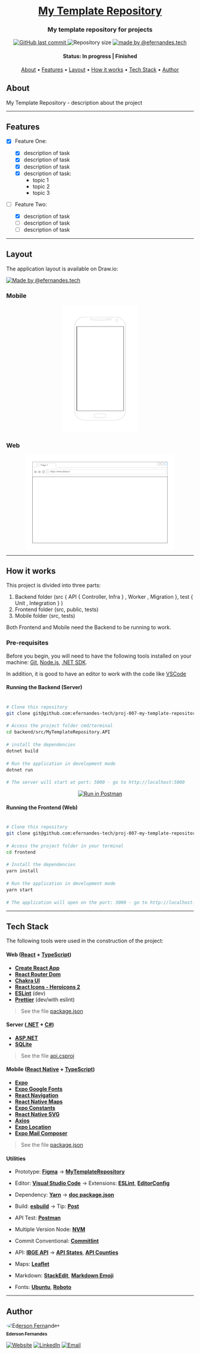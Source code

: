 <h1 align="center">
    <a href="#" alt="My Template Repository">My Template Repository</a>
</h1>

<h3 align="center">
    My template repository for projects
</h3>

<p align="center">
    <a href="https://github.com/efernandes-tech/proj-007-my-template-repository/commits/main">
        <img alt="GitHub last commit" src="https://img.shields.io/github/last-commit/efernandes-tech/proj-007-my-template-repository">
    </a>
    <img alt="Repository size" src="https://img.shields.io/github/repo-size/efernandes-tech/proj-007-my-template-repository">
    <a href="https://edersonfernandes.com.br">
        <img alt="made by @efernandes.tech" src="https://img.shields.io/badge/Made%20by-@efernandes.tech-%2360F6AD">
    </a>
</p>

<h4 align="center">
    Status: In progress | Finished
</h4>

<p align="center">
    <a href="#about">About</a> •
    <a href="#features">Features</a> •
    <a href="#layout">Layout</a> •
    <a href="#how-it-works">How it works</a> •
    <a href="#tech-stack">Tech Stack</a> •
    <a href="#author">Author</a>
</p>

## About

My Template Repository - description about the project

---

## Features

-   [x] Feature One:

    -   [x] description of task
    -   [x] description of task
    -   [x] description of task
    -   [x] description of task:
        -   topic 1
        -   topic 2
        -   topic 3

-   [ ] Feature Two:

    -   [x] description of task
    -   [ ] description of task
    -   [ ] description of task

---

## Layout

The application layout is available on Draw.io:

<a href="https://app.diagrams.net">
  <img alt="Made by @efernandes.tech" src="https://img.shields.io/badge/Access%20Layout%20-Draw.io-%2304D361">
</a>

### Mobile

<p align="center">
  <img alt="MyTemplateRepository" title="#MyTemplateRepository" src="./support/layout-mobile.png" width="200px">
</p>

### Web

<p align="center" style="display: flex; align-items: flex-start; justify-content: center;">
  <img alt="MyTemplateRepository" title="#MyTemplateRepository" src="./support/layout-web.png" width="400px">
</p>

---

## How it works

This project is divided into three parts:

1. Backend folder (src { API { Controller, Infra } , Worker , Migration }, test { Unit , Integration } )
2. Frontend folder (src, public, tests)
3. Mobile folder (src, tests)

Both Frontend and Mobile need the Backend to be running to work.

### Pre-requisites

Before you begin, you will need to have the following tools installed on your machine:
[Git](https://git-scm.com), [Node.js](https://nodejs.org/en/), [.NET SDK](https://dotnet.microsoft.com/en-us/download).

In addition, it is good to have an editor to work with the code like [VSCode](https://code.visualstudio.com/)

#### Running the Backend (Server)

```bash

# Clone this repository
git clone git@github.com:efernandes-tech/proj-007-my-template-repository.git

# Access the project folder cmd/terminal
cd backend/src/MyTemplateRepository.API

# install the dependencies
dotnet build

# Run the application in development mode
dotnet run

# The server will start at port: 5000 - go to http://localhost:5000

```

<p align="center">
    <a href="https://github.com/efernandes-tech/proj-007-my-template-repository/blob/main/support/MyTemplateRepository.postman_collection.json" target="_blank">
        <img src="https://run.pstmn.io/button.svg" alt="Run in Postman">
    </a>
</p>

#### Running the Frontend (Web)

```bash

# Clone this repository
git clone git@github.com:efernandes-tech/proj-007-my-template-repository.git

# Access the project folder in your terminal
cd frontend

# Install the dependencies
yarn install

# Run the application in development mode
yarn start

# The application will open on the port: 3000 - go to http://localhost:3000

```

---

## Tech Stack

The following tools were used in the construction of the project:

#### **Web** ([React](https://reactjs.org/) + [TypeScript](https://www.typescriptlang.org/))

-   **[Create React App](https://create-react-app.dev/)**
-   **[React Router Dom](https://reactrouter.com/en/main/start/tutorial/)**
-   **[Chakra UI](https://chakra-ui.com/getting-started)**
-   **[React Icons - Heroicons 2](https://react-icons.github.io/react-icons/icons?name=hi2)**
-   **[ESLint](https://eslint.org/docs/latest/use/getting-started)** (dev)
-   **[Prettier](https://prettier.io/docs/en/)** (dev/with eslint)

> See the file [package.json](https://github.com/efernandes-tech/proj-007-my-template-repository/blob/main/web/package.json)

#### **Server** ([.NET](https://dotnet.microsoft.com/en-us/download) + [C#](https://learn.microsoft.com/en-us/dotnet/csharp/tour-of-csharp/))

-   **[ASP.NET](https://learn.microsoft.com/en-us/aspnet/core/)**
-   **[SQLite](https://github.com/mapbox/node-sqlite3)**

> See the file [api.csproj](https://github.com/efernandes-tech/proj-007-my-template-repository/blob/main/server/api/api.csproj)

#### **Mobile** ([React Native](http://www.reactnative.com/) + [TypeScript](https://www.typescriptlang.org/))

-   **[Expo](https://expo.io/)**
-   **[Expo Google Fonts](https://github.com/expo/google-fonts)**
-   **[React Navigation](https://reactnavigation.org/)**
-   **[React Native Maps](https://github.com/react-native-community/react-native-maps)**
-   **[Expo Constants](https://docs.expo.io/versions/latest/sdk/constants/)**
-   **[React Native SVG](https://github.com/react-native-community/react-native-svg)**
-   **[Axios](https://github.com/axios/axios)**
-   **[Expo Location](https://docs.expo.io/versions/latest/sdk/location/)**
-   **[Expo Mail Composer](https://docs.expo.io/versions/latest/sdk/mail-composer/)**

> See the file [package.json](https://github.com/efernandes-tech/proj-007-my-template-repository/blob/main/mobile/package.json)

#### **Utilities**

-   Prototype: **[Figma](https://www.figma.com/)** → **[MyTemplateRepository](https://www.figma.com/file/2kre6IlxmlV1lRH7ziZk4a/MyTemplateRepository)**
-   Editor: **[Visual Studio Code](https://code.visualstudio.com/)** → Extensions: **[ESLint](https://marketplace.visualstudio.com/items?itemName=dbaeumer.vscode-eslint)**, **[EditorConfig](https://marketplace.visualstudio.com/items?itemName=EditorConfig.EditorConfig)**
-   Dependency: **[Yarn](https://classic.yarnpkg.com/en/docs/cli/)** → **[doc package.json](https://docs.npmjs.com/cli/v10/configuring-npm/package-json)**
-   Build: **[esbuild](https://esbuild.github.io/getting-started/)** → Tip: **[Post](https://dev.to/em1dio/pt-br-usando-esbuild-com-typescript-n2k)**

-   API Test: **[Postman](https://www.postman.com/)**
-   Multiple Version Node: **[NVM](https://github.com/coreybutler/nvm-windows)**
-   Commit Conventional: **[Commitlint](https://github.com/conventional-changelog/commitlint)**

-   API: **[IBGE API](https://servicodados.ibge.gov.br/api/docs/localidades?versao=1)** → **[API States](https://servicodados.ibge.gov.br/api/docs/localidades?versao=1#api-UFs-estadosGet)**, **[API Counties](https://servicodados.ibge.gov.br/api/docs/localidades?versao=1#api-Municipios-estadosUFMunicipiosGet)**
-   Maps: **[Leaflet](https://react-leaflet.js.org/en/)**
-   Markdown: **[StackEdit](https://stackedit.io/)**, **[Markdown Emoji](https://gist.github.com/rxaviers/7360908)**
-   Fonts: **[Ubuntu](https://fonts.google.com/specimen/Ubuntu)**, **[Roboto](https://fonts.google.com/specimen/Roboto)**

---

## Author

<a href="https://github.com/efernandes-tech">
    <img style="border-radius: 50%;" src="https://avatars.githubusercontent.com/u/11312749?v=4" width="100px;" alt="Ederson Fernandes" />
    <br />
    <sub><b>Ederson Fernandes</b></sub>
</a>

<br />

[![Website](https://img.shields.io/badge/Website-Visit-green?logo=google-chrome)](https://edersonfernandes.com.br)
[![LinkedIn](https://img.shields.io/badge/LinkedIn-Connect-blue?logo=linkedin)](https://www.linkedin.com/in/edersonfernandesdev)
[![Email](https://img.shields.io/badge/Email-Contact-red?logo=gmail)](mailto:seuemail@dominio.com)
